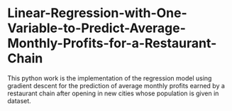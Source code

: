 # Linear-Regression-with-One-Variable-to-Predict-Average-Monthly-Profits-for-a-Restaurant-Chain
This python work is the implementation of the regression model using gradient descent for the prediction of average monthly profits earned by a restaurant chain after opening in new cities whose population is given in dataset.
